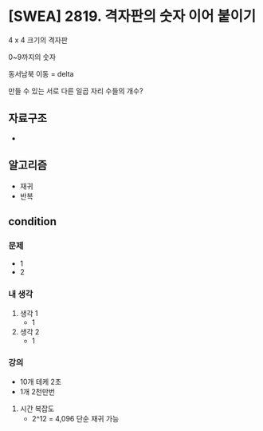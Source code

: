 # [SWEA] 2819. 격자판의 숫자 이어 붙이기

4 x 4 크기의 격자판

0~9까지의 숫자

동서남북 이동 = delta

만들 수 있는 서로 다른 일곱 자리 수들의 개수?

## 자료구조

-

## 알고리즘

- 재귀
- 반복

## condition
### 문제
- 1
- 2
### 내 생각
1. 생각 1
    - 1
2. 생각 2
    - 1
### 강의
- 10개 테케 2초
- 1개 2천만번
1. 시간 복잡도
    - 2^12 = 4,096 단순 재귀 가능


        
    

